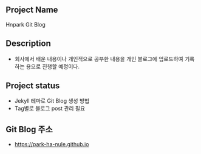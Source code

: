 ## Project Name
Hnpark Git Blog

## Description
- 회사에서 배운 내용이나 개인적으로 공부한 내용을 개인 블로그에 업로드하여 기록하는 용으로 진행할 예정이다.

## Project status
- Jekyll 테마로 Git Blog 생성 방법 
- Tag별로 블로그 post 관리 필요

## Git Blog 주소
- https://park-ha-nule.github.io